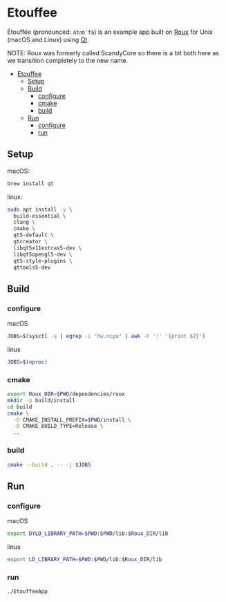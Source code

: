 # Etouffee

Étouffée (pronounced: `āto͞oˈfā`) is an example app built on [Roux](https://www.scandy.co/apps/roux) for Unix (macOS and Linux) using [Qt](https://www.qt.io/).

NOTE: Roux was formerly called ScandyCore so there is a bit both here as we transition completely to the new name.

- [Etouffee](#etouffee)
  - [Setup](#setup)
  - [Build](#build)
    - [configure](#configure)
    - [cmake](#cmake)
    - [build](#build-1)
  - [Run](#run)
    - [configure](#configure-1)
    - [run](#run-1)

## Setup

macOS:

```bash
brew install qt
```

linux:

```bash
sudo apt install -y \
  build-essential \
  clang \
  cmake \
  qt5-default \
  qtcreator \
  libqt5x11extras5-dev \
  libqt5opengl5-dev \
  qt5-style-plugins \
  qttools5-dev
```

## Build

### configure

macOS

```bash
JOBS=$(sysctl -a | egrep -i "hw.ncpu" | awk -F ':' '{print $2}')
```

linux

```bash
JOBS=$(nproc)
```

### cmake

```bash
export Roux_DIR=$PWD/dependencies/roux
mkdir -p build/install
cd build
cmake \
  -D CMAKE_INSTALL_PREFIX=$PWD/install \
  -D CMAKE_BUILD_TYPE=Release \
  ..
```

### build

```bash
cmake --build . -- -j $JOBS
```

## Run

### configure

macOS

```bash
export DYLD_LIBRARY_PATH=$PWD:$PWD/lib:$Roux_DIR/lib
```

linux

```bash
export LD_LIBRARY_PATH=$PWD:$PWD/lib:$Roux_DIR/lib
```

### run

```bash
./EtouffeeApp
```
